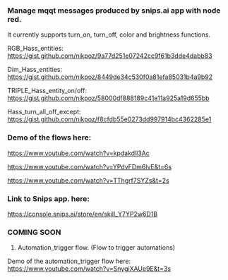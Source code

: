 
### **Manage mqqt messages produced by snips.ai app with node red.**

It currently supports turn_on, turn_off, color and brightness 
functions.

RGB_Hass_entities: 
https://gist.github.com/nikpoz/9a77d251e07242cc9f61b3dde4dabb83

Dim_Hass_entities: 
https://gist.github.com/nikpoz/8449de34c530f0a81efa85031b4a9b92

TRIPLE_Hass_entity_on/off: 
https://gist.github.com/nikpoz/58000df888189c41e11a925a19d655bb

Hass_turn_all_off_except:
https://gist.github.com/nikpoz/f8cfdb55e0273dd997914bc4362285e1

### Demo of the flows here:

https://www.youtube.com/watch?v=kpdakdll3Ac

https://www.youtube.com/watch?v=YPdvFDm6lvE&t=6s

https://www.youtube.com/watch?v=TThgrf7SYZs&t=2s

### Link to Snips app. here: 

https://console.snips.ai/store/en/skill_Y7YP2w6D1B

### COMING SOON

1) Automation_trigger flow. (Flow to trigger automations)

Demo of the automation_trigger flow here: https://www.youtube.com/watch?v=SnygiXAUe9E&t=3s
